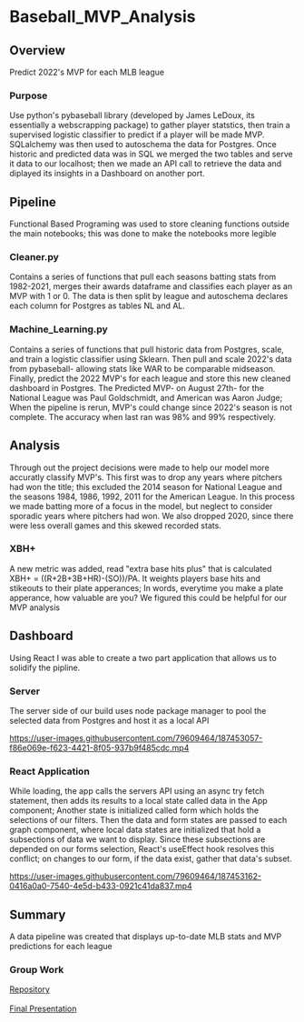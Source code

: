 # Baseball_MVP_Analysis
## Overview
Predict 2022's MVP for each MLB league

### Purpose
Use python's pybaseball library (developed by James LeDoux, its essentially a webscrapping package) to gather player statstics, then train a supervised logistic classifier to predict if a player will be made MVP. SQLalchemy was then used to autoschema the data for Postgres. Once historic and predicted data was in SQL we merged the two tables and serve it data to our localhost; then we made an API call to retrieve the data and diplayed its insights in a Dashboard on another port.

## Pipeline
Functional Based Programing was used to store cleaning functions outside the main notebooks; this was done to make the notebooks more legible
### Cleaner.py
Contains a series of functions that pull each seasons batting stats from 1982-2021, merges their awards dataframe and classifies each player as an MVP with 1 or 0. The data is then split by league and autoschema declares each column for Postgres as tables NL and AL. 
### Machine_Learning.py
Contains a series of functions that pull historic data from Postgres, scale, and train a logistic classifier using Sklearn. Then pull and scale 2022's data from pybaseball- allowing stats like WAR to be comparable midseason. Finally, predict the 2022 MVP's for each league and store this new cleaned dashboard in Postgres. The Predicted MVP- on August 27th- for the National League was Paul Goldschmidt, and American was Aaron Judge; When the pipeline is rerun, MVP's could change since 2022's season is not complete. The accuracy when last ran was 98% and 99% respectively.

## Analysis
Through out the project decisions were made to help our model more accuratly classify MVP's. This first was to drop any years where pitchers had won the title; this excluded the 2014 season for National League and the seasons 1984, 1986, 1992, 2011 for the American League. In this process we made batting more of a focus in the model, but neglect to consider sporadic years where pitchers had won. We also dropped 2020, since there were less overall games and this skewed recorded stats.
### XBH+
A new metric was added, read "extra base hits plus" that is calculated XBH+ = ((R+2B+3B+HR)-(SO))/PA. It weights players base hits and stikeouts to their plate apperances; In words, everytime you make a plate apperance, how valuable are you? We figured this could be helpful for our MVP analysis

## Dashboard
Using React I was able to create a two part application that allows us to solidify the pipline.
### Server
The server side of our build uses node package manager to pool the selected data from Postgres and host it as a local API

https://user-images.githubusercontent.com/79609464/187453057-f86e069e-f623-4421-8f05-937b9f485cdc.mp4

### React Application
While loading, the app calls the servers API using an async try fetch statement, then adds its results to a local state called data in the App component; Another state is initialized called form which holds the selections of our filters. Then the data and form states are passed to each graph component, where local data states are initialized that hold a subsections of data we want to display. Since these subsections are depended on our forms selection, React's useEffect hook resolves this conflict; on changes to our form, if the data exist, gather that data's subset.

https://user-images.githubusercontent.com/79609464/187453162-0416a0a0-7540-4e5d-b433-0921c41da837.mp4

## Summary
A data pipeline was created that displays up-to-date MLB stats and MVP predictions for each league

### Group Work
[Repository](https://github.com/lbp12/Moneyball)<br /><br />
[Final Presentation](https://docs.google.com/presentation/d/1XskK5MMPLX6G7jf0J1knfi2zl5QrayQTjjjfoeoP_kA/edit?usp=sharing)


